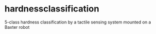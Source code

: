 # hardnessclassification
5-class hardness classification by a tactile sensing system mounted on a Baxter robot
